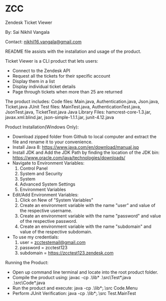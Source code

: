 # ZCC
Zendesk Ticket Viewer

By: Sai Nikhil Vangala

Contact: nikhil16.vangala@gmail.com

README file assists with the installation and usage of the product.

Ticket Viewer is a CLI product that lets users:
* Connect to the Zendesk API
* Request all the tickets for their specific account
* Display them in a list
* Display individual ticket details
* Page through tickets when more than 25 are returned

The product includes:
Code files: Main.java, Authentication.java, Json.java, Ticket.java
JUnit Test files: MainTest.java, AuthenticationTest.java, JsonTest.java, TicketTest.java
Java Library Files: hamcrest-core-1.3.jar, javax.xml.blind.jar, json-simple-1.1.1.jar, junit-4.12.java

Product Installation(Windows Only):
* Download zipped folder from Github to local computer and extract the file and rename it to your convenience.
* Install Java 8: https://www.java.com/en/download/manual.jsp
* Install JDK and Add the JDK Path by finding the location of the JDK bin: https://www.oracle.com/java/technologies/downloads/
* Navigate to Environment Variables:
    1) Control Panel
    2) System and Security
    3) System
    4) Advanced System Settings
    5) Environment Variables
* Edit/Add Environment Variables:
    1) Click on New of "System Variables"
    2) Create an environment variable with the name "user" and value of the respective username.
    3) Create an environment variable with the name "password" and value of the respective password.
    4) Create an environment variable with the name "subdomain" and value of the respective subdomain.
* To use my credentials:
    1) user = zcctestemail@gmail.com
    2) password = zcctest123
    3) subdomain = https://zcctest123.zendesk.com

Running the Product:
* Open up command line terminal and locate into the root product folder.
* Compile the product using: javac -cp .\lib\* .\src\Test\*.java .\src\Code\*.java
* Run the product and execute: java -cp .\lib\*;.\src Code.Menu
* Perform JUnit Verification: java -cp .\lib\*;.\src Test.MainTest
